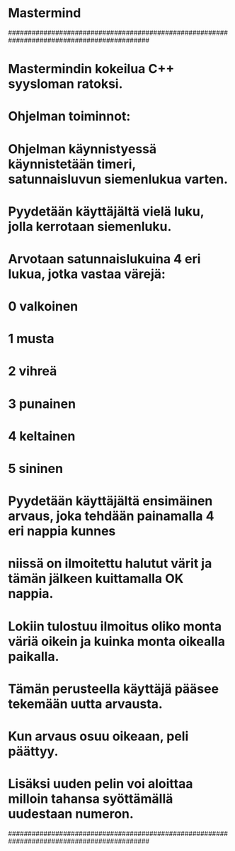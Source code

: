 # Mastermind
############################################################################################
# Mastermindin kokeilua C++ syysloman ratoksi.
# Ohjelman toiminnot:
# Ohjelman käynnistyessä käynnistetään timeri, satunnaisluvun siemenlukua varten.
# Pyydetään käyttäjältä vielä luku, jolla kerrotaan siemenluku.
# Arvotaan satunnaislukuina 4 eri lukua, jotka vastaa värejä:
# 0 valkoinen
# 1 musta
# 2 vihreä
# 3 punainen
# 4 keltainen
# 5 sininen
# Pyydetään käyttäjältä ensimäinen arvaus, joka tehdään painamalla 4 eri nappia kunnes 
# niissä on ilmoitettu halutut värit ja tämän jälkeen kuittamalla OK nappia.
# Lokiin tulostuu ilmoitus oliko monta väriä oikein ja kuinka monta oikealla paikalla.
# Tämän perusteella käyttäjä pääsee tekemään uutta arvausta.
# Kun arvaus osuu oikeaan, peli päättyy.
# Lisäksi uuden pelin voi aloittaa milloin tahansa syöttämällä uudestaan numeron.
############################################################################################